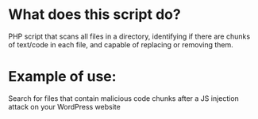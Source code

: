 # What does this script do?
PHP script that scans all files in a directory, identifying if there are chunks of text/code in each file, and capable of replacing or removing them.


# Example of use: 
Search for files that contain malicious code chunks after a JS injection attack on your WordPress website

